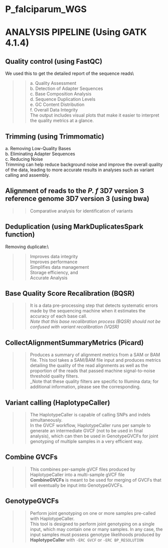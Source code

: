 # P_falciparum_WGS
# ANALYSIS PIPELINE (Using GATK 4.1.4)

## Quality control (using FastQC)
We used this to get the detailed report of the sequence reads\
  >>a. Quality Assessment\
  >>b. Detection of Adapter Sequences\
  >>c. Base Composition Analysis\
  >>d. Sequence Duplication Levels\
  >>e. GC Content Distribution\
  >>f. Overall Data Integrity\
The output includes visual plots that make it easier to interpret the quality metrics at a glance.


## Trimming (using Trimmomatic)
  a. Removing Low-Quality Bases\
  b. Eliminating Adapter Sequences\
  c. Reducing Noise\
Trimming can help reduce background noise and improve the overall quality of the data, leading to more accurate results in analyses such as variant calling and assembly.

## Alignment of reads to the _P. f_ 3D7 version 3 reference genome 3D7 version 3 (using bwa)
>> Comparative analysis for identification of variants

## Deduplication (using MarkDuplicatesSpark function)
Removing duplicate:\
>> Improves data integrity\
>> Improves performance\
>> Simplifies data management\
>> Storage efficiency, and\
>> Accurate Analysis

## Base Quality Score Recalibration (BQSR)
>>It is a data pre-processing step that detects systematic errors made by the sequencing machine when it estimates the accuracy of each base call.\
>>_Note that this base recalibration process (BQSR) should not be confused with variant recalibration (VQSR)_

## CollectAlignmentSummaryMetrics (Picard)
>>Produces a summary of alignment metrics from a SAM or BAM file. This tool takes a SAM/BAM file input and produces metrics detailing the quality of the read alignments as well as the proportion of the reads that passed machine signal-to-noise threshold quality filters.\
>>_Note that these quality filters are specific to Illumina data; for additional information, please see the corresponding.

## Variant calling (HaplotypeCaller)
>>The HaplotypeCaller is capable of calling SNPs and indels simultaneously.\
>>In the GVCF workflow, HaplotypeCaller runs per sample to generate an intermediate GVCF (not to be used in final analysis), which can then be used in GenotypeGVCFs for joint genotyping of multiple samples in a very efficient way.

## Combine GVCFs 
>>This combines per-sample gVCF files produced by HaplotypeCaller into a multi-sample gVCF file\
>>**CombineGVCFs** is meant to be used for merging of GVCFs that will eventually be input into GenotypeGVCFs.

## GenotypeGVCFs
>>Perform joint genotyping on one or more samples pre-called with HaplotypeCaller.\
>>This tool is designed to perform joint genotyping on a single input, which may contain one or many samples. In any case, the input samples must possess genotype likelihoods produced by **HaplotypeCaller** with `-ERC GVCF` or `-ERC BP_RESOLUTION`



